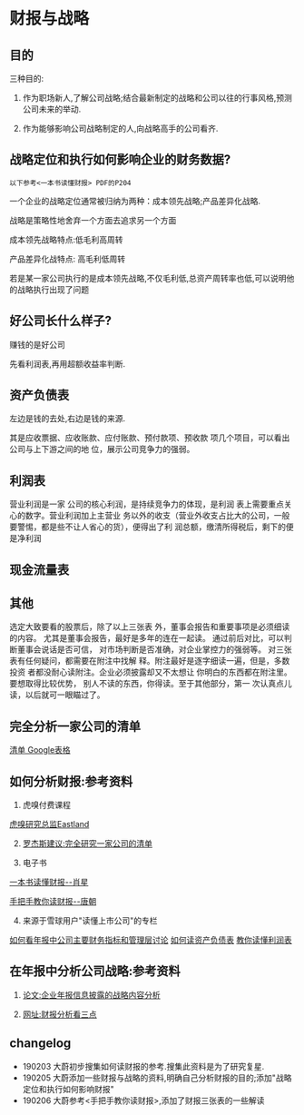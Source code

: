 # 财报与战略

## 目的

三种目的:

1. 作为职场新人,了解公司战略;结合最新制定的战略和公司以往的行事风格,预测公司未来的举动.

2. 作为能够影响公司战略制定的人,向战略高手的公司看齐.

## 战略定位和执行如何影响企业的财务数据?

`以下参考<一本书读懂财报> PDF的P204`

一个企业的战略定位通常被归纳为两种：成本领先战略;产品差异化战略.

战略是策略性地舍弃一个方面去追求另一个方面

成本领先战略特点:低毛利高周转

产品差异化战特点: 高毛利低周转
 
若是某一家公司执行的是成本领先战略,不仅毛利低,总资产周转率也低,可以说明他的战略执行出现了问题

## 好公司长什么样子?

赚钱的是好公司

先看利润表,再用超额收益率判断.


## 资产负债表

左边是钱的去处,右边是钱的来源.

其是应收票据、应收账款、应付账款、预付款项、预收款
项几个项目，可以看出公司与上下游之间的地
位，展示公司竞争力的强弱。


## 利润表

营业利润是一家
公司的核心利润，是持续竞争力的体现，是利润
表上需要重点关心的数字。营业利润加上主营业
务以外的收支（营业外收支占比大的公司，一般
要警惕，都是些不让人省心的货），便得出了利
润总额，缴清所得税后，剩下的便是净利润


## 现金流量表

## 其他

选定大致要看的股票后，除了以上三张表
外，董事会报告和重要事项是必须细读的内容。
尤其是董事会报告，最好是多年的连在一起读。
通过前后对比，可以判断董事会说话是否可信，
对市场判断是否准确，对企业掌控力的强弱等。
对三张表有任何疑问，都需要在附注中找解
释。附注最好是逐字细读一遍，但是，多数投资
者都没耐心读附注。企业必须披露却又不太想让
你明白的东西都在附注里。要想取得比较优势，
别人不读的东西，你得读。至于其他部分，第一
次认真点儿读，以后就可一眼瞄过了。


## 完全分析一家公司的清单

[清单 Google表格](https://docs.google.com/spreadsheets/d/1Uwmwk1RTrvN_g7mcuuF_lS_JHrbV0BegEYnf1YVqcpU/edit#gid=0)






## 如何分析财报:参考资料


1. 虎嗅付费课程

[虎嗅研究总监Eastland](https://www.huxiu.com/vipColumn/contentList/5)

2. [罗杰斯建议:完全研究一家公司的清单](https://book.douban.com/review/9541454/)

3. 电子书

[一本书读懂财报--肖星](https://pan.baidu.com/s/1skDm0sH)

[手把手教你读财报--唐朝](https://pan.baidu.com/s/1nvoOg45)

4. 来源于雪球用户"读懂上市公司"的专栏

[如何看年报中公司主要财务指标和管理层讨论](https://xueqiu.com/1830902728/79337306)
[如何读资产负债表](https://xueqiu.com/1830902728/79556597)
[教你读懂利润表](https://xueqiu.com/1830902728/79907011)

## 在年报中分析公司战略:参考资料

1. [论文:企业年报信息披露的战略内容分析](http://or.nsfc.gov.cn/bitstream/00001903-5/479248/1/1000020418598.pdf)

2. [网址:财报分析看三点](http://www.cnnsr.com.cn/cssw/kjhtml/20171119184442197104.html)

## changelog

- 190203 大蔚初步搜集如何读财报的参考.搜集此资料是为了研究复星.		
- 190205 大蔚添加一些财报与战略的资料,明确自己分析财报的目的;添加"战略定位和执行如何影响财报"
- 190206 大蔚参考<手把手教你读财报>,添加了财报三张表的一些解读